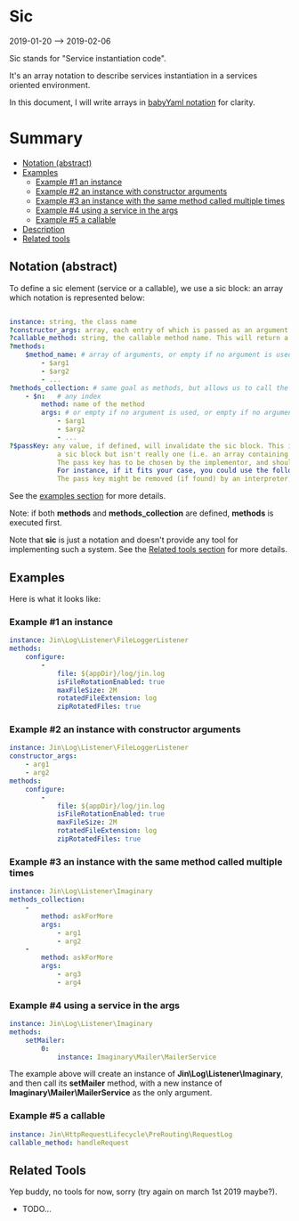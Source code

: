 Sic
========
2019-01-20 --> 2019-02-06


Sic stands for "Service instantiation code".

It's an array notation to describe services instantiation in a services oriented environment.

In this document, I will write arrays in [babyYaml notation](https://github.com/karayabin/universe-snapshot/tree/master/universe/BabyYaml) for clarity.





Summary
=======

- [Notation (abstract)](#notation-abstract)
- [Examples](#examples)
    - [Example #1 an instance](#example-1-an-instance)
    - [Example #2 an instance with constructor arguments](#example-2-an-instance-with-constructor-arguments)
    - [Example #3 an instance with the same method called multiple times](#example-3-an-instance-with-the-same-method-called-multiple-times)
    - [Example #4 using a service in the args](#example-4-using-a-service-in-the-args)
    - [Example #5 a callable](#example-5-a-callable)
- [Description](#description)
- [Related tools](#related-tools)









Notation (abstract)
-------------------


To define a sic element (service or a callable), we use a sic block: an array
which notation is represented below:


```yml

instance: string, the class name
?constructor_args: array, each entry of which is passed as an argument to the constructor
?callable_method: string, the callable method name. This will return a callable (otherwise, the instance will be returned).
?methods:
    $method_name: # array of arguments, or empty if no argument is used
        - $arg1
        - $arg2
        - ...
?methods_collection: # same goal as methods, but allows us to call the same method name multiple times (it's an alternative notation of methods)
    - $n:   # any index
        method: name of the method
        args: # or empty if no argument is used, or empty if no argument is used
            - $arg1
            - $arg2
            - ...
?$passKey: any value, if defined, will invalidate the sic block. This is useful if you want to use an array in an argument that looks like
            a sic block but isn't really one (i.e. an array containing an instance key for instance).
            The pass key has to be chosen by the implementor, and should be consistent across her project/application.
            For instance, if it fits your case, you could use the following: __pass__.
            The pass key might be removed (if found) by an interpreter, so that the intent of the array is not altered.

```



See the [examples section](#examples) for more details.


Note: if both **methods** and **methods_collection** are defined, **methods** is executed first.


Note that **sic** is just a notation and doesn't provide any tool for implementing such a system.
See the [Related tools section](#tools) for more details.







Examples
----------

Here is what it looks like:


### Example #1 an instance

```yaml
instance: Jin\Log\Listener\FileLoggerListener
methods:
    configure:
        -
            file: ${appDir}/log/jin.log
            isFileRotationEnabled: true
            maxFileSize: 2M
            rotatedFileExtension: log
            zipRotatedFiles: true
```


### Example #2 an instance with constructor arguments

```yaml
instance: Jin\Log\Listener\FileLoggerListener
constructor_args:
    - arg1
    - arg2
methods:
    configure:
        -
            file: ${appDir}/log/jin.log
            isFileRotationEnabled: true
            maxFileSize: 2M
            rotatedFileExtension: log
            zipRotatedFiles: true
```



### Example #3 an instance with the same method called multiple times

```yaml
instance: Jin\Log\Listener\Imaginary
methods_collection:
    -
        method: askForMore
        args:
            - arg1
            - arg2
    -
        method: askForMore
        args:
            - arg3
            - arg4
```



### Example #4 using a service in the args

```yaml
instance: Jin\Log\Listener\Imaginary
methods:
    setMailer:
        0:
            instance: Imaginary\Mailer\MailerService

```

The example above will create an instance of **Jin\Log\Listener\Imaginary**,
and then call its **setMailer** method, with a new instance of **Imaginary\Mailer\MailerService** as the only argument.







### Example #5 a callable
```yaml
instance: Jin\HttpRequestLifecycle\PreRouting\RequestLog
callable_method: handleRequest
```
















Related Tools
-------------

Yep buddy, no tools for now, sorry (try again on march 1st 2019 maybe?).

- TODO...


